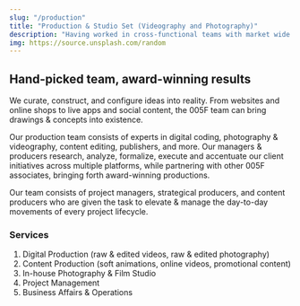 ```yaml
---
slug: "/production"
title: "Production & Studio Set (Videography and Photography)"
description: "Having worked in cross-functional teams with market wide partnerships, we are proud to be…"
img: https://source.unsplash.com/random
---
```


## Hand-picked team, award-winning results

We curate, construct, and configure ideas into reality. From websites and online shops to live apps and social content, the 005F team can bring drawings & concepts into existence.

Our production team consists of experts in digital coding, photography & videography, content editing, publishers, and more. Our managers & producers research, analyze, formalize, execute and accentuate our client initiatives across multiple platforms, while partnering with other 005F associates, bringing forth award-winning productions.

Our team consists of project managers, strategical producers, and content producers who are given the task to elevate & manage the day-to-day movements of every project lifecycle.

### Services

<!-- All of our project inquiries go through a detailed screening process to ensure that the magnitude and viability is within our operational capacities. This screen allows us to focus our resources on projects that fit our organizational style the best while safeguarding our quality of work. Our Creative Planning services include: -->

1. Digital Production (raw & edited videos, raw & edited photography)
2. Content Production (soft animations, online videos, promotional content)
3. In-house Photography & Film Studio
4. Project Management
5. Business Affairs & Operations
